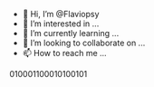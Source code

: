 - 👋 Hi, I’m @Flaviopsy
- 👀 I’m interested in ...
- 🌱 I’m currently learning ...
- 💞️ I’m looking to collaborate on ...
- 📫 How to reach me ...

<!---
Flaviopsy/Flaviopsy is a ✨ special ✨ repository because its `README.md` (this file) appears on your GitHub profile.
You can click the Preview link to take a look at your changes.
--->
010001100010100101
